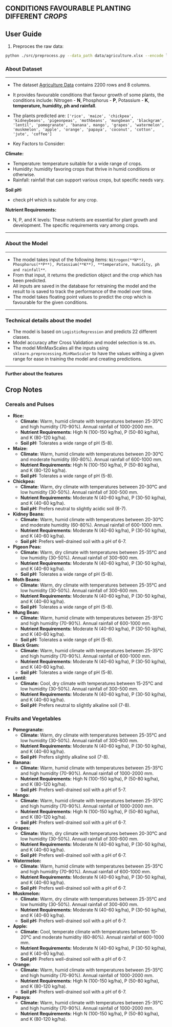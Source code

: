 ## CONDITIONS FAVOURABLE PLANTING DIFFERENT _CROPS_

## User Guide

1. Preproces the raw data:

```bash
python ./src/preprocess.py --data_path data/agriculture.xlsx --encode label --scale N --scale P --scale K --scale temperature --scale humidity --scale ph --scale rainfall
```

### About Dataset

---

- The dataset [Agriculture Data](./Agriculture%20data.xlsx) contains 2200 rows and 8 columns.
- It provides favourable conditions that favour growth of some plants, the conditions include: Nitrogen - **N**, Phosphorus - **P**, Potassium - **K**, **temperature, humidity, ph and rainfall**.
- The plants predicted are:
    `['rice', 'maize', 'chickpea', 'kidneybeans', 'pigeonpeas', 'mothbeans', 'mungbean', 'blackgram', 'lentil', 'pomegranate', 'banana', mango', 'grapes', 'watermelon', 'muskmelon', 'apple', 'orange', 'papaya', 'coconut', 'cotton', 'jute', 'coffee']`

- Key Factors to Consider:

**Climate:**
  - Temperature: temperature suitable for a wide range of crops.
  - Humidity: humidity favoring crops that thrive in humid conditions or otherwise.
  - Rainfall: rainfall that can support various crops, but specific needs vary.

**Soil pH:**
- check pH which is suitable for any crop.

**Nutrient Requirements:**

- N, P, and K levels: These nutrients are essential for plant growth and development. The specific requirements vary among crops.

---

### About the Model

---

- The model takes input of the following items: `Nitrogen(**N**), Phosphorus(**P**), Potassium(**K**), **temperature, humidity, ph and rainfall**`.
- From that input, it returns the prediction object and the crop which has been predicted.
- All inputs are saved in the database for retraining the model and the result to is saved to track the performance of the model over time.
- The model takes floating point values to predict the crop which is favourable for the given conditions.

---

### Technical details about the model

- The model is based on `LogisticRegression` and predicts 22 different classes.
- Model accuracy after Cross Validation and model selection is `96.6%`.
- The model MinMaxScales all the inputs using `sklearn.preprocessing.MinMaxScaler` to have the values withing a given range for ease in training the model and creating predictions.


---

**Further about the features**

## Crop Notes

### Cereals and Pulses

* **Rice:**
    * **Climate:** Warm, humid climate with temperatures between 25-35°C and high humidity (70-90%). Annual rainfall of 1000-2000 mm.
    * **Nutrient Requirements:** High N (100-150 kg/ha), P (50-80 kg/ha), and K (80-120 kg/ha).
    * **Soil pH:** Tolerates a wide range of pH (5-8).
* **Maize:**
    * **Climate:** Warm, humid climate with temperatures between 20-30°C and moderate humidity (60-80%). Annual rainfall of 600-1000 mm.
    * **Nutrient Requirements:** High N (100-150 kg/ha), P (50-80 kg/ha), and K (80-120 kg/ha).
    * **Soil pH:** Tolerates a wide range of pH (5-8).
* **Chickpea:**
    * **Climate:** Warm, dry climate with temperatures between 20-30°C and low humidity (30-50%). Annual rainfall of 300-500 mm.
    * **Nutrient Requirements:** Moderate N (40-60 kg/ha), P (30-50 kg/ha), and K (40-60 kg/ha).
    * **Soil pH:** Prefers neutral to slightly acidic soil (6-7).
* **Kidney Beans:**
    * **Climate:** Warm, humid climate with temperatures between 20-30°C and moderate humidity (60-80%). Annual rainfall of 600-1000 mm.
    * **Nutrient Requirements:** Moderate N (40-60 kg/ha), P (30-50 kg/ha), and K (40-60 kg/ha).
    * **Soil pH:** Prefers well-drained soil with a pH of 6-7.
* **Pigeon Peas:**
    * **Climate:** Warm, dry climate with temperatures between 25-35°C and low humidity (30-50%). Annual rainfall of 300-600 mm.
    * **Nutrient Requirements:** Moderate N (40-60 kg/ha), P (30-50 kg/ha), and K (40-60 kg/ha).
    * **Soil pH:** Tolerates a wide range of pH (5-8).
* **Moth Beans:**
    * **Climate:** Warm, dry climate with temperatures between 25-35°C and low humidity (30-50%). Annual rainfall of 300-600 mm.
    * **Nutrient Requirements:** Moderate N (40-60 kg/ha), P (30-50 kg/ha), and K (40-60 kg/ha).
    * **Soil pH:** Tolerates a wide range of pH (5-8).
* **Mung Bean:**
    * **Climate:** Warm, humid climate with temperatures between 25-35°C and high humidity (70-90%). Annual rainfall of 600-1000 mm.
    * **Nutrient Requirements:** Moderate N (40-60 kg/ha), P (30-50 kg/ha), and K (40-60 kg/ha).
    * **Soil pH:** Tolerates a wide range of pH (5-8).
* **Black Gram:**
    * **Climate:** Warm, humid climate with temperatures between 25-35°C and high humidity (70-90%). Annual rainfall of 600-1000 mm.
    * **Nutrient Requirements:** Moderate N (40-60 kg/ha), P (30-50 kg/ha), and K (40-60 kg/ha).
    * **Soil pH:** Tolerates a wide range of pH (5-8).
* **Lentil:**
    * **Climate:** Cool, dry climate with temperatures between 15-25°C and low humidity (30-50%). Annual rainfall of 300-500 mm.
    * **Nutrient Requirements:** Moderate N (40-60 kg/ha), P (30-50 kg/ha), and K (40-60 kg/ha).
    * **Soil pH:** Prefers neutral to slightly alkaline soil (7-8).

### Fruits and Vegetables

* **Pomegranate:**
    * **Climate:** Warm, dry climate with temperatures between 25-35°C and low humidity (30-50%). Annual rainfall of 300-600 mm.
    * **Nutrient Requirements:** Moderate N (40-60 kg/ha), P (30-50 kg/ha), and K (40-60 kg/ha).
    * **Soil pH:** Prefers slightly alkaline soil (7-8).
* **Banana:**
    * **Climate:** Warm, humid climate with temperatures between 25-35°C and high humidity (70-90%). Annual rainfall of 1000-2000 mm.
    * **Nutrient Requirements:** High N (100-150 kg/ha), P (50-80 kg/ha), and K (80-120 kg/ha).
    * **Soil pH:** Prefers well-drained soil with a pH of 5-7.
* **Mango:**
    * **Climate:** Warm, humid climate with temperatures between 25-35°C and high humidity (70-90%). Annual rainfall of 1000-2000 mm.
    * **Nutrient Requirements:** High N (100-150 kg/ha), P (50-80 kg/ha), and K (80-120 kg/ha).
    * **Soil pH:** Prefers well-drained soil with a pH of 6-7.
* **Grapes:**
    * **Climate:** Warm, dry climate with temperatures between 20-30°C and low humidity (30-50%). Annual rainfall of 300-600 mm.
    * **Nutrient Requirements:** Moderate N (40-60 kg/ha), P (30-50 kg/ha), and K (40-60 kg/ha).
    * **Soil pH:** Prefers well-drained soil with a pH of 6-7.
* **Watermelon:**
    * **Climate:** Warm, humid climate with temperatures between 25-35°C and high humidity (70-90%). Annual rainfall of 600-1000 mm.
    * **Nutrient Requirements:** Moderate N (40-60 kg/ha), P (30-50 kg/ha), and K (40-60 kg/ha).
    * **Soil pH:** Prefers well-drained soil with a pH of 6-7.
* **Muskmelon:**
    * **Climate:** Warm, dry climate with temperatures between 25-35°C and low humidity (30-50%). Annual rainfall of 300-600 mm.
    * **Nutrient Requirements:** Moderate N (40-60 kg/ha), P (30-50 kg/ha), and K (40-60 kg/ha).
    * **Soil pH:** Prefers well-drained soil with a pH of 6-7.
* **Apple:**
    * **Climate:** Cool, temperate climate with temperatures between 10-20°C and moderate humidity (60-80%). Annual rainfall of 600-1000 mm.
    * **Nutrient Requirements:** Moderate N (40-60 kg/ha), P (30-50 kg/ha), and K (40-60 kg/ha).
    * **Soil pH:** Prefers well-drained soil with a pH of 6-7.
* **Orange:**
    * **Climate:** Warm, humid climate with temperatures between 25-35°C and high humidity (70-90%). Annual rainfall of 1000-2000 mm.
    * **Nutrient Requirements:** High N (100-150 kg/ha), P (50-80 kg/ha), and K (80-120 kg/ha).
    * **Soil pH:** Prefers well-drained soil with a pH of 6-7.
* **Papaya:**
    * **Climate:** Warm, humid climate with temperatures between 25-35°C and high humidity (70-90%). Annual rainfall of 1000-2000 mm.
    * **Nutrient Requirements:** High N (100-150 kg/ha), P (50-80 kg/ha), and K (80-120 kg/ha).
